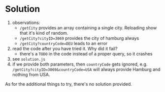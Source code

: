 # Solution

1. observations:
    - `/getCity` provides an array containing a single city. Reloading show that it's kind of random.
    - `/getCity?cityID=3069` provides the city of hamburg always
    - `/getCity?countryCode=DEU` leads to an error
2. read the code after you have tried it. Why did it fail?
    - there's a `TODO` in the code instead of a proper query, so it crashes
3. see `solution.js`
4. if we provide both parameters, then `countryCode` gets ignored, e.g. `/getCity?cityID=3069&countryCode=USA` will always provide Hamburg and nothing from USA.

As for the additional things to try, there's no solution provided.